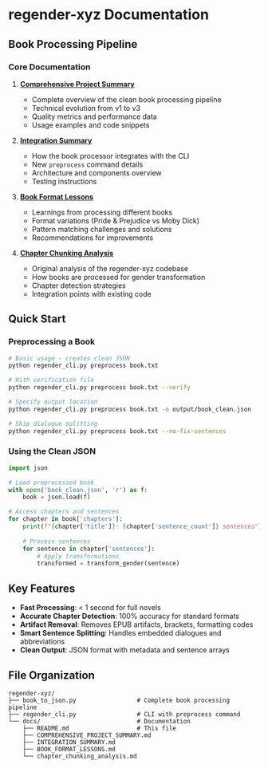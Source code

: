 # regender-xyz Documentation

## Book Processing Pipeline

### Core Documentation

1. **[Comprehensive Project Summary](COMPREHENSIVE_PROJECT_SUMMARY.md)**
   - Complete overview of the clean book processing pipeline
   - Technical evolution from v1 to v3
   - Quality metrics and performance data
   - Usage examples and code snippets

2. **[Integration Summary](INTEGRATION_SUMMARY.md)**
   - How the book processor integrates with the CLI
   - New `preprocess` command details
   - Architecture and components overview
   - Testing instructions

3. **[Book Format Lessons](BOOK_FORMAT_LESSONS.md)**
   - Learnings from processing different books
   - Format variations (Pride & Prejudice vs Moby Dick)
   - Pattern matching challenges and solutions
   - Recommendations for improvements

4. **[Chapter Chunking Analysis](chapter_chunking_analysis.md)**
   - Original analysis of the regender-xyz codebase
   - How books are processed for gender transformation
   - Chapter detection strategies
   - Integration points with existing code

## Quick Start

### Preprocessing a Book

```bash
# Basic usage - creates clean JSON
python regender_cli.py preprocess book.txt

# With verification file
python regender_cli.py preprocess book.txt --verify

# Specify output location
python regender_cli.py preprocess book.txt -o output/book_clean.json

# Skip dialogue splitting
python regender_cli.py preprocess book.txt --no-fix-sentences
```

### Using the Clean JSON

```python
import json

# Load preprocessed book
with open('book_clean.json', 'r') as f:
    book = json.load(f)

# Access chapters and sentences
for chapter in book['chapters']:
    print(f"{chapter['title']}: {chapter['sentence_count']} sentences")
    
    # Process sentences
    for sentence in chapter['sentences']:
        # Apply transformations
        transformed = transform_gender(sentence)
```

## Key Features

- **Fast Processing**: < 1 second for full novels
- **Accurate Chapter Detection**: 100% accuracy for standard formats
- **Artifact Removal**: Removes EPUB artifacts, brackets, formatting codes
- **Smart Sentence Splitting**: Handles embedded dialogues and abbreviations
- **Clean Output**: JSON format with metadata and sentence arrays

## File Organization

```
regender-xyz/
├── book_to_json.py                 # Complete book processing pipeline
├── regender_cli.py                 # CLI with preprocess command
└── docs/                           # Documentation
    ├── README.md                   # This file
    ├── COMPREHENSIVE_PROJECT_SUMMARY.md
    ├── INTEGRATION_SUMMARY.md
    ├── BOOK_FORMAT_LESSONS.md
    └── chapter_chunking_analysis.md
```